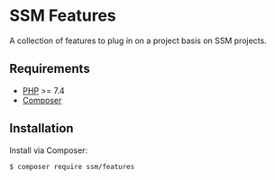 # SSM Features

A collection of features to plug in on a project basis on SSM projects.

## Requirements

- [PHP](https://secure.php.net/manual/en/install.php) >= 7.4
- [Composer](https://getcomposer.org/download/)

## Installation

Install via Composer:

```bash
$ composer require ssm/features
```
